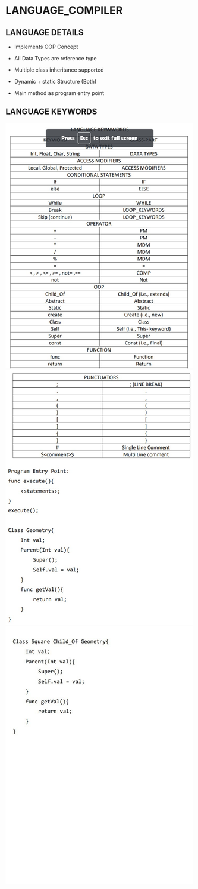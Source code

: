 # LANGUAGE_COMPILER


## LANGUAGE DETAILS

- Implements OOP Concept

- All Data Types are reference type 

- Multiple class inheritance supported

- Dynamic + static Structure (Both)

- Main method as program entry point



## LANGUAGE KEYWORDS

![LANGUAGE KEYWORDS](res\keywords.jpeg)
![LANGUAGE KEYWORDS](res\keywords2.jpeg)
![LANGUAGE KEYWORDS](res\keywords3.jpeg)


